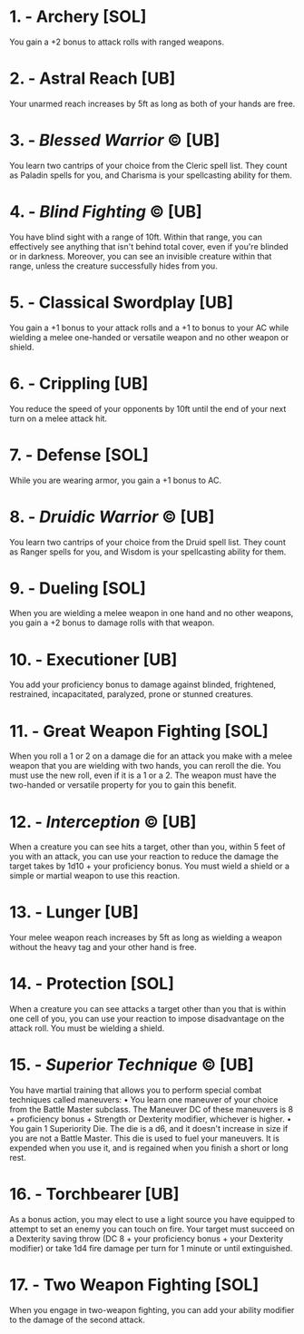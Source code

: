 # 1. - Archery [SOL]

You gain a +2 bonus to attack rolls with ranged weapons.

# 2. - Astral Reach [UB]

Your unarmed reach increases by 5ft as long as both of your hands are free.

# 3. - *Blessed Warrior* © [UB]

You learn two cantrips of your choice from the Cleric spell list. They count as Paladin spells for you, and Charisma is your spellcasting ability for them.

# 4. - *Blind Fighting* © [UB]

You have blind sight with a range of 10ft. Within that range, you can effectively see anything that isn't behind total cover, even if you're blinded or in darkness. Moreover, you can see an invisible creature within that range, unless the creature successfully hides from you.

# 5. - Classical Swordplay [UB]

You gain a +1 bonus to your attack rolls and a +1 to bonus to your AC while wielding a melee one-handed or versatile weapon and no other weapon or shield.

# 6. - Crippling [UB]

You reduce the speed of your opponents by 10ft until the end of your next turn on a melee attack hit.

# 7. - Defense [SOL]

While you are wearing armor, you gain a +1 bonus to AC.

# 8. - *Druidic Warrior* © [UB]

You learn two cantrips of your choice from the Druid spell list. They count as Ranger spells for you, and Wisdom is your spellcasting ability for them.

# 9. - Dueling [SOL]

When you are wielding a melee weapon in one hand and no other weapons, you gain a +2 bonus to damage rolls with that weapon.

# 10. - Executioner [UB]

You add your proficiency bonus to damage against blinded, frightened, restrained, incapacitated, paralyzed, prone or stunned creatures.

# 11. - Great Weapon Fighting [SOL]

When you roll a 1 or 2 on a damage die for an attack you make with a melee weapon that you are wielding with two hands, you can reroll the die. You must use the new roll, even if it is a 1 or a 2. The weapon must have the two-handed or versatile property for you to gain this benefit.

# 12. - *Interception* © [UB]

When a creature you can see hits a target, other than you, within 5 feet of you with an attack, you can use your reaction to reduce the damage the target takes by 1d10 + your proficiency bonus. You must wield a shield or a simple or martial weapon to use this reaction.

# 13. - Lunger [UB]

Your melee weapon reach increases by 5ft as long as wielding a weapon without the heavy tag and your other hand is free.

# 14. - Protection [SOL]

When a creature you can see attacks a target other than you that is within one cell of you, you can use your reaction to impose disadvantage on the attack roll. You must be wielding a shield.

# 15. - *Superior Technique* © [UB]

You have martial training that allows you to perform special combat techniques called maneuvers:
• You learn one maneuver of your choice from the Battle Master subclass. The Maneuver DC of these maneuvers is 8 + proficiency bonus + Strength or Dexterity modifier, whichever is higher.
• You gain 1 Superiority Die. The die is a d6, and it doesn't increase in size if you are not a Battle Master. This die is used to fuel your maneuvers. It is expended when you use it, and is regained when you finish a short or long rest.

# 16. - Torchbearer [UB]

As a bonus action, you may elect to use a light source you have equipped to attempt to set an enemy you can touch on fire. Your target must succeed on a Dexterity saving throw (DC 8 + your proficiency bonus + your Dexterity modifier) or take 1d4 fire damage per turn for 1 minute or until extinguished.

# 17. - Two Weapon Fighting [SOL]

When you engage in two-weapon fighting, you can add your ability modifier to the damage of the second attack.


